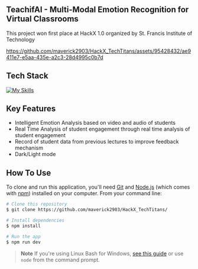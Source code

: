 


<!--   <br> -->
<!--   <img src="https://raw.githubusercontent.com/amitmerchant1990/electron-markdownify/master/app/img/markdownify.png" alt="Markdownify" width="200"> -->
<!--   <img src="https://raw.githubusercontent.com/maverick2903/HackX_TechTitans/blob/frontend/src/components/icons/TeachifAI-logo.png" alt="Markdownify" width="200"> -->
<!--   ![logo](https://github.com/maverick2903/HackX_TechTitans/blob/frontend/src/components/icons/TeachifAI-logo.png) -->

## TeachifAI - Multi-Modal Emotion Recognition for Virtual Classrooms

This project won first place at HackX 1.0 organized by St. Francis Institute of Technology

https://github.com/maverick2903/HackX_TechTitans/assets/95428432/ae9411e7-e5aa-435e-a2c3-28d4995c0b7d

<!-- <p align="center"> -->
<!--   <a href="/">
    <img src="https://badge.fury.io/js/electron-markdownify.svg"
         alt="Gitter">
  </a>
  <a href="/"><img src="https://badges.gitter.im/amitmerchant1990/electron-markdownify.svg"></a>
  <a href="https://saythanks.io/to/bullredeyes@gmail.com">
      <img src="https://img.shields.io/badge/SayThanks.io-%E2%98%BC-1EAEDB.svg">
  </a>
  <a href="/">
    <img src="https://img.shields.io/badge/$-donate-ff69b4.svg?maxAge=2592000&amp;style=flat">
  </a> -->
<!-- </p> -->

## Tech Stack
[![My Skills](https://skillicons.dev/icons?i=nextjs,ai,django,supabase,vercel,ai&theme=dark)](https://skillicons.dev)

## Key Features

* Intelligent Emotion Analysis based on video and audio of students
* Real Time Analysis of student engagement through real time analysis of student engagement
* Record of student data from previous lectures to improve feedback mechanism
* Dark/Light mode

## How To Use

To clone and run this application, you'll need [Git](https://git-scm.com) and [Node.js](https://nodejs.org/en/download/) (which comes with [npm](http://npmjs.com)) installed on your computer. From your command line:

```bash
# Clone this repository
$ git clone https://github.com/maverick2903/HackX_TechTitans/

# Install dependencies
$ npm install

# Run the app
$ npm run dev
```

> **Note**
> If you're using Linux Bash for Windows, [see this guide](https://www.howtogeek.com/261575/how-to-run-graphical-linux-desktop-applications-from-windows-10s-bash-shell/) or use `node` from the command prompt.
